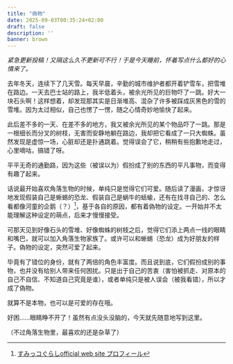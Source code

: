 ```yaml
---
title: "偽物"
date: 2025-09-03T00:35:24+02:00
draft: false
description: ''
banner: brown
---
```

*紧急更新投稿！又隔这么久不更新可不行！于是今天睡前，怀着写点什么都好的心情来了。*

去年冬天，连续下了几天雪。每天早晨，辛勤的城市维护者都开着铲雪车，把雪堆在路边。一天去巴士站的路上，我半低着头，被余光所见的巨物吓了一跳。好大一块石头啊！这样想着，却发现那其实是日渐堆高、混杂了许多被踩成灰黑色的雪的雪堆。因为太过相似，自己也愣了一愣，随之心情奇妙地愉快了起来。

此后差不多的一天、在差不多的地方，我又被余光所见的某个物品吓了一跳。那是一根细长而分叉的树枝，无害而安静地躺在路边，我却把它看成了一只大蜘蛛。虽然发现是虚惊一场，心脏却还是扑通跳着。觉得误会了它，稍稍有些抱歉地走过，心里嘀咕，搞错了呀。

平平无奇的通勤路，因为这些（被误以为）假扮成了别的东西的平凡事物，而变得有趣了起来。

话说最开始喜欢角落生物的时候，单纯只是觉得它们可爱。随后读了漫画，才惊讶地发现假装自己是蜥蜴的恐龙、假装自己是蜗牛的蛞蝓，还有在找寻自己的、怎么看都像河童的企鹅（？）[^1]，基于各自的原因，都有着偽物的设定。一开始并不太能理解这种设定的萌点，后来才慢慢接受。

可那天见到好像石头的雪堆、好像蜘蛛的树枝之后，觉得它们添上两点一线的眼睛和嘴巴，就可以加入角落生物家族了。或许可以和蜥蜴（恐龙）成为好朋友的样子。偽物的设定，突然可爱了起来。

毕竟有了错位的身份，就有了两倍的角色丰富度。而且说到底，它们假扮成别的事物，也并没有给别人带来任何困扰。只是出于自己的苦衷（害怕被抓走、对原本的自己不自信、不知道自己究竟是谁），或者单纯只是被人误会（被我看错），所以才成了偽物。

就算不是本物，也可以是可爱的存在哦。

好困……眼睛睁不开了！虽然有点没头没脑的，今天就先随意地写到这里。

（不过角落生物里，最喜欢的还是杂草了）


[^1]: [すみっコぐらしofficial web site プロフィール](https://www.san-x.co.jp/sumikko/profile/)